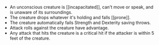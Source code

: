 - An unconscious creature is [[incapacitated]], can't move or speak, and is unaware of its surroundings.
- The creature drops whatever it's holding and falls [[prone]].
- The creature automatically fails Strength and Dexterity saving throws.
- Attack rolls against the creature have advantage.
- Any attack that hits the creature is a critical hit if the attacker is within 5 feet of the creature.
